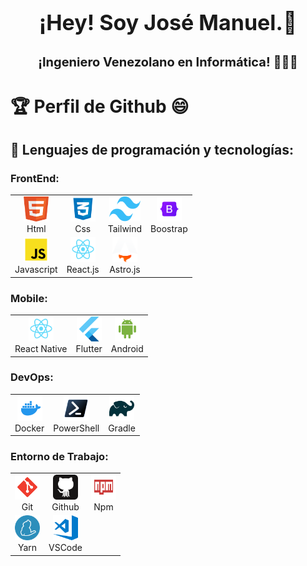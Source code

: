# <p align="center"><span style="font-size: 34px;">¡Hey! Soy José Manuel.👋</span></p>
## <p align="center"><span style="font-size: 20px;">¡Ingeniero Venezolano en Informática! 👨🏻‍💻</span></p>

# 🏆 Perfil de Github 😄

## 🔨 Lenguajes de programación y tecnologías:

### FrontEnd:
<table>
  <tr>
    <td align="center"><img src="src/image/html.png" alt="html" width="40" height="40"><br>Html</td>
    <td align="center"><img src="src/image/css.png" alt="css" width="40" height="40"><br>Css</td>
    <td align="center"><img src="src/image/tailwind.png" alt="tailwind" width="50" height="40"><br>Tailwind</td>
    <td align="center"><img src="src/image/bootstrap.png" alt="bootstrap" width="40" height="40"><br>Boostrap</td>
  </tr>
  <tr>
    <td align="center"><img src="src/image/javascript.png" alt="javascript" width="40" height="40"><br>Javascript</td>
    <td align="center"><img src="src/image/react.png" alt="react" width="40" height="40"><br>React.js</td>
    <td align="center"><img src="src/image/astro.png" alt="astro" width="40" height="40"><br>Astro.js</td>
  </tr>
</table>

### Mobile:
<table>
  <tr>
    <td align="center"><img src="src/image/react.png" alt="react-native" width="40" height="40"><br>React Native</td>
    <td align="center"><img src="src/image/flutter.png" alt="flutter" width="40" height="40"><br>Flutter</td>
    <td align="center"><img src="src/image/android.svg" alt="android" width="40" height="40"><br>Android</td>
  </tr>
</table>

### DevOps:
<table>
  <tr>
    <td align="center"><img src="src/image/docker.svg" alt="docker" width="40" height="40"><br>Docker</td>
    <td align="center"><img src="src/image/powershell.svg" alt="powershell" width="40" height="40"><br>PowerShell</td>
    <td align="center"><img src="src/image/gradle.svg" alt="gradle" width="40" height="40"><br>Gradle</td>
  </tr>
</table>

### Entorno de Trabajo:
<table>
  <tr>
    <td align="center"><img src="src/image/Git.svg" alt="git" width="40" height="40"><br>Git</td>
    <td align="center"><img src="src/image/GitHub.svg" alt="github" width="40" height="40"><br>Github</td>
    <td align="center"><img src="src/image/npm.svg" alt="npm" width="40" height="40"><br>Npm</td>
  </tr>
  <tr>
    <td align="center"><img src="src/image/yarn.svg" alt="yarn" width="40" height="40"><br>Yarn</td>
    <td align="center"><img src="src/image/VSCode.svg" alt="vscode" width="40" height="40"><br>VSCode</td>
  </tr>
</table>
